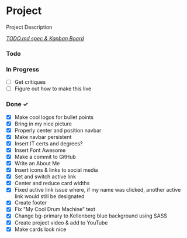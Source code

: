 # Project

Project Description

<em>[TODO.md spec & Kanban Board](https://bit.ly/3fCwKfM)</em>

### Todo

### In Progress

- [ ] Get critiques
- [ ] Figure out how to make this live

### Done ✓

- [x] Make cool logos for bullet points
- [x] Bring in my nice picture  
- [x] Properly center and position navbar  
- [x] Make navbar persistent  
- [x] Insert IT certs and degrees?  
- [x] Insert Font Awesome  
- [x] Make a commit to GitHub  
- [x] Write an About Me  
- [x] Insert icons & links to social media  
- [x] Set and switch active link
- [x] Center and reduce card widths  
- [x] Fixed active link issue where, if my name was clicked, another active link would still be designated
- [x] Create footer  
- [x] Fix "My Cool Drum Machine" text  
- [x] Change bg-primary to Kellenberg blue background using SASS
- [x] Create project video & add to YouTube
- [x] Make cards look nice